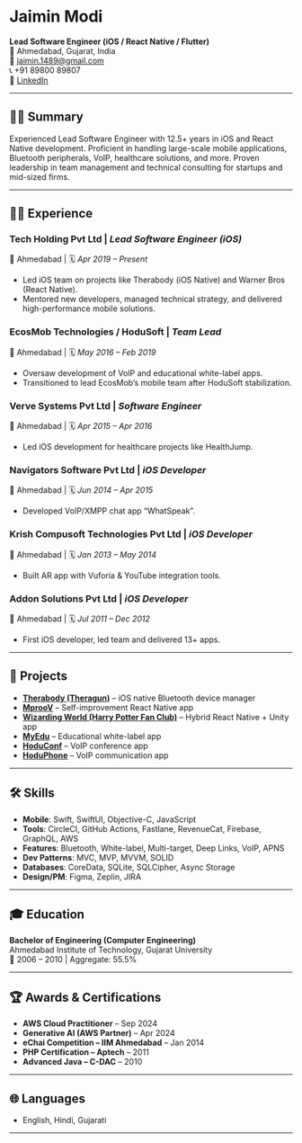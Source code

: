 # Jaimin Modi

**Lead Software Engineer (iOS / React Native / Flutter)**  
📍 Ahmedabad, Gujarat, India  
📧 [jaimin.1489@gmail.com](mailto:jaimin.1489@gmail.com)  
📞 +91 89800 89807  
🔗 [LinkedIn](https://www.linkedin.com/in/itsmejaiminmodi)

---

## 🧑‍💻 Summary

Experienced Lead Software Engineer with 12.5+ years in iOS and React Native development. Proficient in handling large-scale mobile applications, Bluetooth peripherals, VoIP, healthcare solutions, and more. Proven leadership in team management and technical consulting for startups and mid-sized firms.

---

## 🧑‍💼 Experience

### **Tech Holding Pvt Ltd** | *Lead Software Engineer (iOS)*  
📍 Ahmedabad | 🗓️ *Apr 2019 – Present*  
- Led iOS team on projects like Therabody (iOS Native) and Warner Bros (React Native).
- Mentored new developers, managed technical strategy, and delivered high-performance mobile solutions.

### **EcosMob Technologies / HoduSoft** | *Team Lead*  
📍 Ahmedabad | 🗓️ *May 2016 – Feb 2019*  
- Oversaw development of VoIP and educational white-label apps.
- Transitioned to lead EcosMob’s mobile team after HoduSoft stabilization.

### **Verve Systems Pvt Ltd** | *Software Engineer*  
📍 Ahmedabad | 🗓️ *Apr 2015 – Apr 2016*  
- Led iOS development for healthcare projects like HealthJump.

### **Navigators Software Pvt Ltd** | *iOS Developer*  
📍 Ahmedabad | 🗓️ *Jun 2014 – Apr 2015*  
- Developed VoIP/XMPP chat app “WhatSpeak”.

### **Krish Compusoft Technologies Pvt Ltd** | *iOS Developer*  
📍 Ahmedabad | 🗓️ *Jan 2013 – May 2014*  
- Built AR app with Vuforia & YouTube integration tools.

### **Addon Solutions Pvt Ltd** | *iOS Developer*  
📍 Ahmedabad | 🗓️ *Jul 2011 – Dec 2012*  
- First iOS developer, led team and delivered 13+ apps.

---

## 📱 Projects

- **[Therabody (Theragun)](https://apps.apple.com/us/app/theragun/id1445611295)** – iOS native Bluetooth device manager  
- **[MprooV](https://apps.apple.com/us/app/mproov/id1572340182)** – Self-improvement React Native app  
- **[Wizarding World (Harry Potter Fan Club)](https://apps.apple.com/us/app/wizarding-world/id1427926466)** – Hybrid React Native + Unity app  
- **[MyEdu](https://itunes.apple.com/us/app/myedu/id1025665835?ls=1&mt=8)** – Educational white-label app  
- **[HoduConf](https://itunes.apple.com/us/app/hoduconf/id1198480454?ls=1&mt=8)** – VoIP conference app  
- **[HoduPhone](https://itunes.apple.com/us/app/hoduphone/id1054379118?ls=1&mt=8)** – VoIP communication app  

---

## 🛠️ Skills

- **Mobile**: Swift, SwiftUI, Objective-C, JavaScript  
- **Tools**: CircleCI, GitHub Actions, Fastlane, RevenueCat, Firebase, GraphQL, AWS  
- **Features**: Bluetooth, White-label, Multi-target, Deep Links, VoIP, APNS  
- **Dev Patterns**: MVC, MVP, MVVM, SOLID  
- **Databases**: CoreData, SQLite, SQLCipher, Async Storage  
- **Design/PM**: Figma, Zeplin, JIRA

---

## 🎓 Education

**Bachelor of Engineering (Computer Engineering)**  
Ahmedabad Institute of Technology, Gujarat University  
📅 2006 – 2010 | Aggregate: 55.5%

---

## 🏆 Awards & Certifications

- **AWS Cloud Practitioner** – Sep 2024  
- **Generative AI (AWS Partner)** – Apr 2024  
- **eChai Competition – IIM Ahmedabad** – Jan 2014  
- **PHP Certification – Aptech** – 2011  
- **Advanced Java – C-DAC** – 2010  

---

## 🌐 Languages

- English, Hindi, Gujarati

---

